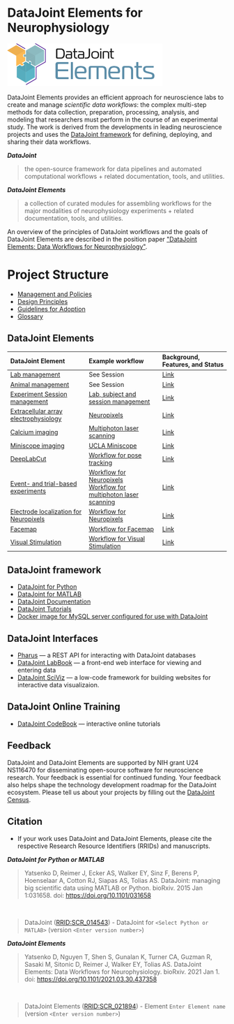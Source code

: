 <!--readme-start-->

# DataJoint Elements for Neurophysiology

![Logo](docs/img/elements-logo.png)

DataJoint Elements provides an efficient approach for neuroscience labs
to create and manage _scientific data workflows_: the complex multi-step methods
for data collection, preparation, processing, analysis, and modeling that
researchers must perform in the course of an experimental study. The work is
derived from the developments in leading neuroscience projects and uses the
[DataJoint framework](https://datajoint.org) for defining, deploying, and
sharing their data workflows.

**_DataJoint_**

> the open-source framework for data pipelines and automated computational
> workflows + related documentation, tools, and utilities.

**_DataJoint Elements_**

> a collection of curated modules for assembling workflows for the major
> modalities of neurophysiology experiments + related documentation, tools, and
> utilities.

An overview of the principles of DataJoint workflows and the goals of DataJoint
Elements are described in the position paper
["DataJoint Elements: Data Workflows for Neurophysiology"](https://www.biorxiv.org/content/10.1101/2021.03.30.437358v2).

# Project Structure

- [Management and Policies](docs/management/plan.md)
- [Design Principles](docs/usage/design-principles.md)
- [Guidelines for Adoption](docs/usage/adopt.md)
- [Glossary](docs/usage/glossary.md)

## DataJoint Elements

| DataJoint Element                                                                         | Example workflow                                                                     | Background, Features, and Status                |
| :---------------------------------------------------------------------------------------- | :----------------------------------------------------------------------------------- | :--------------------------------------------- |
| [Lab management](https://github.com/datajoint/element-lab)                                | See Session                                                                          | [Link](docs/description/lab.md)                     |
| [Animal management](https://github.com/datajoint/element-animal)                          | See Session                                                                          | [Link](docs/description/animal.md)                  |
| [Experiment Session management](https://github.com/datajoint/element-session)             | [Lab, subject and session management](https://github.com/datajoint/workflow-session) | [Link](docs/description/session.md)                 |
| [Extracellular array electrophysiology](https://github.com/datajoint/element-array-ephys) | [Neuropixels](https://github.com/datajoint/workflow-array-ephys)                     | [Link](docs/description/array_ephys.md) |
| [Calcium imaging](https://github.com/datajoint/element-calcium-imaging)                   | [Multiphoton laser scanning](https://github.com/datajoint/workflow-calcium-imaging)  | [Link](docs/description/calcium_imaging.md)         |
| [Miniscope imaging](https://github.com/datajoint/element-miniscope)                       | [UCLA Miniscope](https://github.com/datajoint/workflow-miniscope)                    | [Link](docs/description/miniscope.md)               |
| [DeepLabCut](https://github.com/datajoint/element-deeplabcut)                                         | [Workflow for pose tracking](https://github.com/datajoint/workflow-deeplabcut)                                                                                                       | [Link](docs/description/deeplabcut.md)             |
| [Event- and trial-based experiments](https://github.com/datajoint/element-event)                      | [Workflow for Neuropixels](https://github.com/datajoint/workflow-array-ephys) <br/> [Workflow for multiphoton laser scanning](https://github.com/datajoint/workflow-calcium-imaging) | [Link](docs/description/event.md)                  |
| [Electrode localization for Neuropixels](https://github.com/datajoint/element-electrode-localization) | [Workflow for Neuropixels](https://github.com/datajoint/workflow-array-ephys)                                                                                                        | [Link](docs/description/electrode_localization.md) |
| [Facemap](https://github.com/datajoint/element-facemap)                                               | [Workflow for Facemap](https://github.com/datajoint/workflow-facemap)                                                                                                                | [Link](docs/description/facemap.md)                |
| [Visual Stimulation](https://github.com/datajoint/element-visual-stimulus/)                           | [Workflow for Visual Stimulation](https://github.com/datajoint/workflow-visual-stimulus/)                                                                                            | [Link](docs/description/visual_stimulus.md)        |

## DataJoint framework

- [DataJoint for Python](https://github.com/datajoint/datajoint-python)
- [DataJoint for MATLAB](https://github.com/datajoint/datajoint-matlab)
- [DataJoint Documentation](https://docs.datajoint.org)
- [DataJoint Tutorials](https://tutorials.datajoint.io)
- [Docker image for MySQL server configured for use with DataJoint](https://github.com/datajoint/mysql-docker)

## DataJoint Interfaces

- [Pharus](https://github.com/datajoint/pharus) — a REST API for interacting
  with DataJoint databases
- [DataJoint LabBook](https://github.com/datajoint/datajoint-labbook) — a
  front-end web interface for viewing and entering data
- [DataJoint SciViz](https://github.com/datajoint/sci-viz) — a low-code
  framework for building websites for interactive data visualizaion.

## DataJoint Online Training

- [DataJoint CodeBook](https://codebook.datajoint.io) — interactive online tutorials

## Feedback

DataJoint and DataJoint Elements are supported by NIH grant U24 NS116470 for disseminating open-source software for neuroscience research. Your feedback is essential for continued funding. Your feedback also helps shape the technology development roadmap for the DataJoint ecosystem. Please tell us about your projects by filling out the [DataJoint Census](https://community.datajoint.io).

## Citation

+ If your work uses DataJoint and DataJoint Elements, please cite the respective Research Resource Identifiers (RRIDs) and manuscripts.

**_DataJoint for Python or MATLAB_**

> Yatsenko D, Reimer J, Ecker AS, Walker EY, Sinz F, Berens P, Hoenselaar A, Cotton RJ,
> Siapas AS, Tolias AS. DataJoint: managing big scientific data using MATLAB or Python.
> bioRxiv. 2015 Jan 1:031658. doi: https://doi.org/10.1101/031658

<br>

> DataJoint ([RRID:SCR_014543](https://scicrunch.org/resolver/SCR_014543)) - 
> DataJoint for `<Select Python or MATLAB>` (version `<Enter version number>`)

**_DataJoint Elements_**

> Yatsenko D, Nguyen T, Shen S, Gunalan K, Turner CA, Guzman R, Sasaki M, Sitonic D,
> Reimer J, Walker EY, Tolias AS. DataJoint Elements: Data Workflows for
> Neurophysiology. bioRxiv. 2021 Jan 1. doi: https://doi.org/10.1101/2021.03.30.437358

<br>

> DataJoint Elements ([RRID:SCR_021894](https://scicrunch.org/resolver/SCR_021894)) - 
> Element `Enter Element name` (version `<Enter version number>`)

<!--readme-end-->
